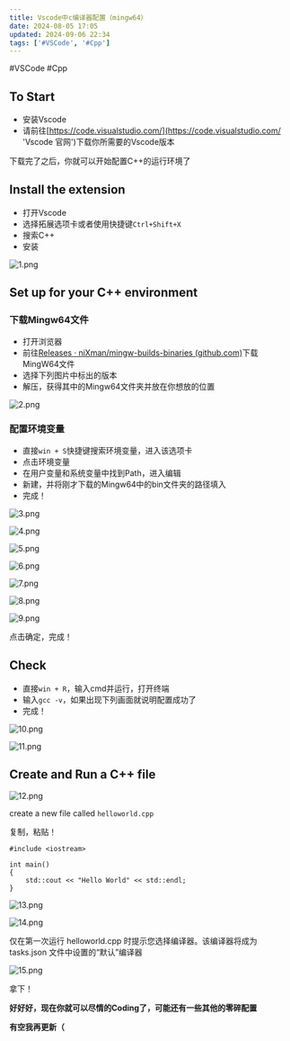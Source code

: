 ```yaml
---
title: Vscode中c编译器配置（mingw64）
date: 2024-08-05 17:05
updated: 2024-09-06 22:34
tags: ['#VSCode', '#Cpp']
---
```


#VSCode #Cpp

## To Start

- 安装Vscode
- 请前往[https://code.visualstudio.com/](https://code.visualstudio.com/ 'Vscode 官网')下载你所需要的Vscode版本

下载完了之后，你就可以开始配置C++的运行环境了

## Install the extension

- 打开Vscode
- 选择拓展选项卡或者使用快捷键`Ctrl+Shift+X`
- 搜索C++
- 安装

![1.png](https://cloud.intro-iu.top:738/d/ThreeBody/ZeroHzzzzPic/202408281840906.png)

## Set up for your C++ environment

### 下载Mingw64文件

- 打开浏览器
- 前往[Releases · niXman/mingw-builds-binaries (github.com)](https://github.com/niXman/mingw-builds-binaries/releases)下载MingW64文件
- 选择下列图片中标出的版本
- 解压，获得其中的Mingw64文件夹并放在你想放的位置

![2.png](https://cloud.intro-iu.top:738/d/ThreeBody/ZeroHzzzzPic/202408281840477.png)

### 配置环境变量

- 直接`win + S`快捷键搜索环境变量，进入该选项卡
- 点击环境变量
- 在用户变量和系统变量中找到Path，进入编辑
- 新建，并将刚才下载的Mingw64中的bin文件夹的路径填入
- 完成！

![3.png](https://cloud.intro-iu.top:738/d/ThreeBody/ZeroHzzzzPic/202408281840746.png)

![4.png](https://cloud.intro-iu.top:738/d/ThreeBody/ZeroHzzzzPic/202408281840815.png)

![5.png](https://cloud.intro-iu.top:738/d/ThreeBody/ZeroHzzzzPic/202408281841431.png)

![6.png](https://cloud.intro-iu.top:738/d/ThreeBody/ZeroHzzzzPic/202408281841073.png)

![7.png](https://cloud.intro-iu.top:738/d/ThreeBody/ZeroHzzzzPic/202408281841329.png)

![8.png](https://cloud.intro-iu.top:738/d/ThreeBody/ZeroHzzzzPic/202408281841588.png)

![9.png](https://cloud.intro-iu.top:738/d/ThreeBody/ZeroHzzzzPic/202408281841694.png)

点击确定，完成！

## Check

- 直接`win + R`，输入cmd并运行，打开终端
- 输入`gcc -v`，如果出现下列画面就说明配置成功了
- 完成！

![10.png](https://cloud.intro-iu.top:738/d/ThreeBody/ZeroHzzzzPic/202408281842231.png)

![11.png](https://cloud.intro-iu.top:738/d/ThreeBody/ZeroHzzzzPic/202408281842027.png)

## Create and Run a C++ file

![12.png](https://cloud.intro-iu.top:738/d/ThreeBody/ZeroHzzzzPic/202408281842342.png)

create a new file called `helloworld.cpp`

复制，粘贴！

```
#include <iostream>

int main()
{
    std::cout << "Hello World" << std::endl;
}
```

![13.png](https://cloud.intro-iu.top:738/d/ThreeBody/ZeroHzzzzPic/202408281843039.png)

![14.png](https://cloud.intro-iu.top:738/d/ThreeBody/ZeroHzzzzPic/202408281843501.png)

仅在第一次运行 helloworld.cpp 时提示您选择编译器。该编译器将成为tasks.json 文件中设置的“默认”编译器

![15.png](https://cloud.intro-iu.top:738/d/ThreeBody/ZeroHzzzzPic/202408281843703.png)

拿下！

**好好好，现在你就可以尽情的Coding了，可能还有一些其他的零碎配置**

**有空我再更新（**
